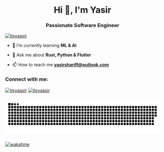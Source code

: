 <h1 align="center">Hi 👋, I'm Yasir</h1>
<h3 align="center">Passionate Software Engineer</h3>

<p align="left"> <a href="https://twitter.com/itsyaasir" target="blank"><img src="https://img.shields.io/twitter/follow/itsyaasir?logo=twitter&style=for-the-badge" alt="itsyaasir" /></a> </p>

- 🌱 I’m currently learning **ML & AI**

- 💬 Ask me about **Rust, Python & Flutter**

- 📫 How to reach me **yasirshariff@outlook.com**

<h3 align="left">Connect with me:</h3>
<p align="left">
<a href="https://twitter.com/itsyaasir" target="blank"><img align="center" src="https://raw.githubusercontent.com/rahuldkjain/github-profile-readme-generator/master/src/images/icons/Social/twitter.svg" alt="itsyaasir" height="30" width="40" /></a>
<a href="https://linkedin.com/in/itsyaasir" target="blank"><img align="center" src="https://raw.githubusercontent.com/rahuldkjain/github-profile-readme-generator/master/src/images/icons/Social/linked-in-alt.svg" alt="itsyaasir" height="30" width="40" /></a>

###
  
![snake gif](https://github.com/itsyaasir/itsyaasir/blob/output/snake.svg)

###

[![wakatime](https://wakatime.com/badge/user/d0d0f992-bbca-401e-8045-fe4a739dfc0d.svg)](https://wakatime.com/@d0d0f992-bbca-401e-8045-fe4a739dfc0d)
